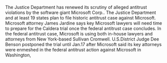 The Justice Department has renewed its scrutiny of alleged antitrust violations by the software giant Microsoft Corp..
The Justice Department and at least 19 states plan to file historic antitrust case against Microsoft.
Microsoft attorney James Jardine says key Microsoft lawyers will need time to prepare for the Caldera trial once the federal antitrust case concludes.
In the federal antitrust case, Microsoft is using both in-house lawyers and attorneys from New York-based Sullivan Cromwell.
U.S.District Judge Dee Benson postponed the trial until Jan.17 after Microsoft said its key attorneys were enmeshed in the federal antitrust action against Microsoft in Washington,
